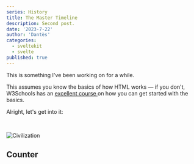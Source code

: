 ```yaml
---
series: History
title: The Master Timeline
description: Second post.
date: '2023-7-22'
author: 'Dantès'
categories:
  - sveltekit
  - svelte
published: true
---
```


<script>
  import Counter from './counter.svelte'
</script>


This is something I've been working on for a while.

This assumes you know the basics of how HTML works — if you don't, W3Schools has an <a href='https://www.w3schools.com/html/'> excellent course </a> on how you can get started with the basics.

Alright, let's get into it:

&nbsp;

![Civilization](/civilization2.png)



## Counter

<Counter />
